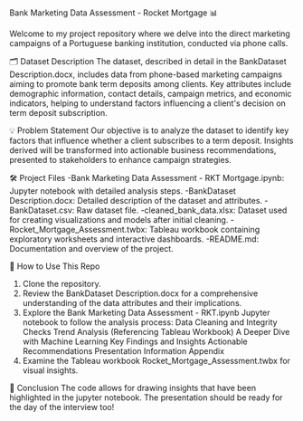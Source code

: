 Bank Marketing Data Assessment - Rocket Mortgage 📊

Welcome to my project repository where we delve into the direct marketing campaigns of a Portuguese banking institution, conducted via phone calls.

🗂 Dataset Description
The dataset, described in detail in the BankDataset Description.docx, includes data from phone-based marketing campaigns aiming to promote bank term deposits among clients. Key attributes include demographic information, contact details, campaign metrics, and economic indicators, helping to understand factors influencing a client's decision on term deposit subscription.

💡 Problem Statement
Our objective is to analyze the dataset to identify key factors that influence whether a client subscribes to a term deposit. Insights derived will be transformed into actionable business recommendations, presented to stakeholders to enhance campaign strategies.

🛠 Project Files
-Bank Marketing Data Assessment - RKT Mortgage.ipynb: Jupyter notebook with detailed analysis steps.
-BankDataset Description.docx: Detailed description of the dataset and attributes.
-BankDataset.csv: Raw dataset file.
-cleaned_bank_data.xlsx: Dataset used for creating visualizations and models after initial cleaning.
-Rocket_Mortgage_Assessment.twbx: Tableau workbook containing exploratory worksheets and interactive dashboards.
-README.md: Documentation and overview of the project.

🚀 How to Use This Repo
1) Clone the repository.
2) Review the BankDataset Description.docx for a comprehensive understanding of the data attributes and their implications.
3) Explore the Bank Marketing Data Assessment - RKT.ipynb Jupyter notebook to follow the analysis process:
	Data Cleaning and Integrity Checks
	Trend Analysis (Referencing Tableau Workbook)
	A Deeper Dive with Machine Learning
	Key Findings and Insights
	Actionable Recommendations
	Presentation Information
	Appendix
4) Examine the Tableau workbook Rocket_Mortgage_Assessment.twbx for visual insights.

📜 Conclusion
The code allows for drawing insights that have been highlighted in the jupyter notebook.
The presentation should be ready for the day of the interview too!






